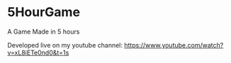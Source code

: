 # 5HourGame
A Game Made in 5 hours

Developed live on my youtube channel: https://www.youtube.com/watch?v=xL8iETe0nd0&t=1s
